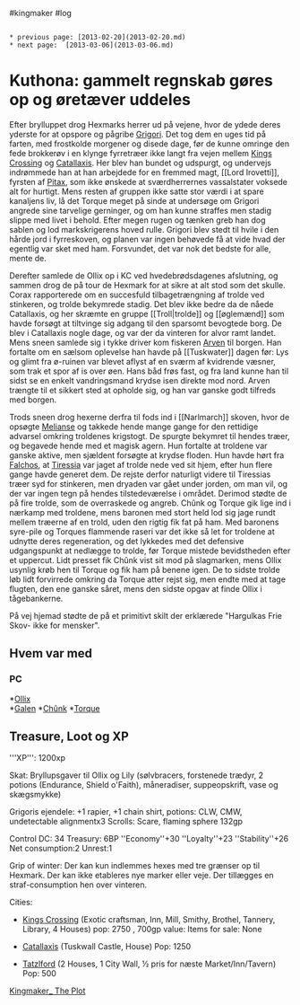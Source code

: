 #kingmaker #log

```ad-info

* previous page: [2013-02-20](2013-02-20.md)
* next page:  [2013-03-06](2013-03-06.md) 
```

# Kuthona: gammelt regnskab gøres op og øretæver uddeles  
 
Efter brylluppet drog Hexmarks herrer ud på vejene, hvor de ydede deres yderste for at opspore og pågribe [Grigori](Grigori.md). Det tog dem en uges tid på farten, med frostkolde morgener og disede dage, før de kunne omringe den fede brokkerøv i en klynge fyrretræer ikke langt fra vejen mellem [Kings Crossing](Kings%20Crossing.md) og [Catallaxis](Catallaxis.md). Her blev han bundet og udspurgt, og undervejs indrømmede han at han arbejdede for en fremmed magt, [[Lord Irovetti]], fyrsten af [Pitax](Pitax.md), som ikke ønskede at sværdherrernes vassalstater voksede alt for hurtigt. Mens resten af gruppen ikke satte stor værdi i at spare kanaljens liv, lå det Torque meget på sinde at undersøge om Grigori angrede sine tarvelige gerninger, og om han kunne straffes men stadig slippe med livet i behold. Efter megen rugen og tænken greb han dog sablen og lod markskrigerens hoved rulle. Grigori blev stedt til hvile i den hårde jord i fyrreskoven, og planen var ingen behøvede få at vide hvad der egentlig var sket med ham. Forsvundet, det var nok det bedste for alle, mente de.
Derefter samlede de Ollix op i KC ved hvedebrødsdagenes afslutning, og sammen drog de på tour de Hexmark for at sikre at alt stod som det skulle. Corax rapporterede om en succesfuld tilbagetrængning af trolde ved stinkeren, og trolde bekymrede stadig. Det blev ikke bedre da de nåede Catallaxis, og her skræmte en gruppe [[Troll|trolde]] og [[øglemænd]] som havde forsøgt at tiltvinge sig adgang til den sparsomt bevogtede borg. De blev i Catallaxis nogle dage, og var der da vinteren for alvor ramt landet. Mens sneen samlede sig i tykke driver kom fiskeren [Arven](Arven.md) til borgen. Han fortalte om en sælsom oplevelse han havde på [[Tuskwater]] dagen før: Lys og glimt fra ø-ruinen var blevet aflyst af en sværm af kvidrende væsner, som trak et spor af is over øen. Hans båd frøs fast, og fra land kunne han til sidst se en enkelt vandringsmand krydse isen direkte mod nord. Arven trængte til et sikkert sted at opholde sig, og han var ganske godt tilfreds med borgen.
Trods sneen drog hexerne derfra til fods ind i [[Narlmarch]] skoven, hvor de opsøgte [Melianse](Melianse.md) og takkede hende mange gange for den rettidige advarsel omkring troldenes krigstogt. De spurgte bekymret til hendes træer, og begavede hende med et magisk agern. Hun fortalte at troldene var ganske aktive, men sjældent forsøgte at krydse floden. Hun havde hørt fra [Falchos](Falchos.md), at [Tiressia](Tiressia.md) var jaget af trolde nede ved sit hjem, efter hun flere gange havde generet dem. De rejste derfor naturligt videre til Tiressias træer syd for stinkeren, men dryaden var gået under jorden, om man vil, og der var ingen tegn på hendes tilstedeværelse i området. Derimod stødte de på fire trolde, som de overraskede og angreb. Chûnk og Torque gik lige ind i nærkamp med troldene, mens baronen med stort held lod sig jage rundt mellem træerne af en trold, uden den rigtig fik fat på ham. Med baronens syre-pile og Torques flammende raseri var det ikke så let for troldene at udnytte deres regeneration, og det lykkedes med det defensive udgangspunkt at nedlægge to trolde, før Torque mistede bevidstheden efter et uppercut. Lidt presset fik Chûnk vist sit mod på slagmarken, mens Ollix usynlig krøb hen til Torque og fik ham på benene igen. De to sidste trolde løb lidt forvirrede omkring da Torque atter rejst sig, men endte med at tage flugten, den ene ganske såret, mens den sidste opgav at finde Ollix i tågebankerne.
På vej hjemad stødte de på et primitivt skilt der erklærede "Hargulkas Frie Skov- ikke for mensker". 
## Hvem var med 
### PC 
 
*[Ollix](Ollix%20Stormhorn.md)  
*[Galen](Galen%20Jabir.md)
*[Chûnk](Chûnk%20Van%20Der%20Hamer.md)
*[Torque](Torque%20Firebrand.md)
## Treasure, Loot og XP 
'''XP''': 1200xp
Skat: Bryllupsgaver til Ollix og Lily (sølvbracers, forstenede trædyr, 2 potions (Endurance, Shield o'Faith), måneradiser, suppeopskrift, vase og skægsmykke)
Grigoris ejendele: +1 rapier, +1 chain shirt, potions: CLW, CMW, undetectable alignmentx3  Scrolls: Scare, flaming sphere 132gp
Control DC: 34 Treasury: 6BP
  ''Economy''+30 ''Loyalty''+23 ''Stability''+26
  Net consumption:2  Unrest:1
Grip of winter: Der kan kun indlemmes hexes med tre grænser op til Hexmark. Der kan ikke etableres nye marker eller veje. Der tillægges en straf-consumption hen over vinteren.
Cities:
* [Kings Crossing](Kings%20Crossing.md) (Exotic craftsman, Inn, Mill, Smithy, Brothel, Tannery, Library, 4 Houses) pop: 2750 , 700gp value: Items for sale: None
* [Catallaxis](Catallaxis.md) (Tuskwall Castle, House)  Pop: 1250
* [Tatzlford](Tatzlford.md)  (2 Houses, 1 City Wall, ½ pris for næste Market/Inn/Tavern) Pop: 500
[Kingmaker_ The Plot](Kingmaker_%20The%20Plot.md)
